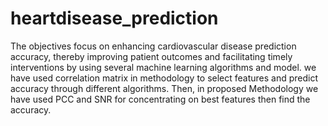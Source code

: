 # heartdisease_prediction
The objectives focus on enhancing cardiovascular disease prediction accuracy, thereby improving patient outcomes and facilitating timely interventions by using several machine learning algorithms and model.
we have used correlation matrix in methodology to select features and predict accuracy through different algorithms.
Then, in proposed Methodology we have used PCC and SNR for concentrating on best features then find the accuracy. 
